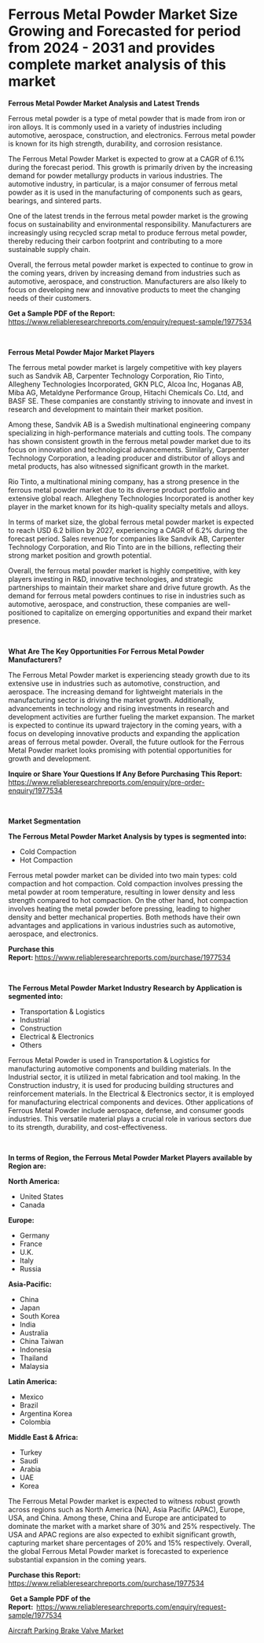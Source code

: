 <p><h1>Ferrous Metal Powder Market Size Growing and Forecasted for period from 2024 - 2031 and provides complete market analysis of this market</h1></p><p><strong>Ferrous Metal Powder Market Analysis and Latest Trends</strong></p>
<p><p>Ferrous metal powder is a type of metal powder that is made from iron or iron alloys. It is commonly used in a variety of industries including automotive, aerospace, construction, and electronics. Ferrous metal powder is known for its high strength, durability, and corrosion resistance.</p><p>The Ferrous Metal Powder Market is expected to grow at a CAGR of 6.1% during the forecast period. This growth is primarily driven by the increasing demand for powder metallurgy products in various industries. The automotive industry, in particular, is a major consumer of ferrous metal powder as it is used in the manufacturing of components such as gears, bearings, and sintered parts.</p><p>One of the latest trends in the ferrous metal powder market is the growing focus on sustainability and environmental responsibility. Manufacturers are increasingly using recycled scrap metal to produce ferrous metal powder, thereby reducing their carbon footprint and contributing to a more sustainable supply chain.</p><p>Overall, the ferrous metal powder market is expected to continue to grow in the coming years, driven by increasing demand from industries such as automotive, aerospace, and construction. Manufacturers are also likely to focus on developing new and innovative products to meet the changing needs of their customers.</p></p>
<p><strong>Get a Sample PDF of the Report:&nbsp;</strong> <a href="https://www.reliableresearchreports.com/enquiry/request-sample/1977534">https://www.reliableresearchreports.com/enquiry/request-sample/1977534</a></p>
<p>&nbsp;</p>
<p><strong>Ferrous Metal Powder Major Market Players</strong></p>
<p><p>The ferrous metal powder market is largely competitive with key players such as Sandvik AB, Carpenter Technology Corporation, Rio Tinto, Allegheny Technologies Incorporated, GKN PLC, Alcoa Inc, Hoganas AB, Miba AG, Metaldyne Performance Group, Hitachi Chemicals Co. Ltd, and BASF SE. These companies are constantly striving to innovate and invest in research and development to maintain their market position.</p><p>Among these, Sandvik AB is a Swedish multinational engineering company specializing in high-performance materials and cutting tools. The company has shown consistent growth in the ferrous metal powder market due to its focus on innovation and technological advancements. Similarly, Carpenter Technology Corporation, a leading producer and distributor of alloys and metal products, has also witnessed significant growth in the market.</p><p>Rio Tinto, a multinational mining company, has a strong presence in the ferrous metal powder market due to its diverse product portfolio and extensive global reach. Allegheny Technologies Incorporated is another key player in the market known for its high-quality specialty metals and alloys.</p><p>In terms of market size, the global ferrous metal powder market is expected to reach USD 6.2 billion by 2027, experiencing a CAGR of 6.2% during the forecast period. Sales revenue for companies like Sandvik AB, Carpenter Technology Corporation, and Rio Tinto are in the billions, reflecting their strong market position and growth potential.</p><p>Overall, the ferrous metal powder market is highly competitive, with key players investing in R&D, innovative technologies, and strategic partnerships to maintain their market share and drive future growth. As the demand for ferrous metal powders continues to rise in industries such as automotive, aerospace, and construction, these companies are well-positioned to capitalize on emerging opportunities and expand their market presence.</p></p>
<p>&nbsp;</p>
<p><strong>What Are The Key Opportunities For Ferrous Metal Powder Manufacturers?</strong></p>
<p><p>The Ferrous Metal Powder market is experiencing steady growth due to its extensive use in industries such as automotive, construction, and aerospace. The increasing demand for lightweight materials in the manufacturing sector is driving the market growth. Additionally, advancements in technology and rising investments in research and development activities are further fueling the market expansion. The market is expected to continue its upward trajectory in the coming years, with a focus on developing innovative products and expanding the application areas of ferrous metal powder. Overall, the future outlook for the Ferrous Metal Powder market looks promising with potential opportunities for growth and development.</p></p>
<p><strong>Inquire or Share Your Questions If Any Before Purchasing This Report:</strong> <a href="https://www.reliableresearchreports.com/enquiry/pre-order-enquiry/1977534">https://www.reliableresearchreports.com/enquiry/pre-order-enquiry/1977534</a></p>
<p>&nbsp;</p>
<p><strong>Market Segmentation</strong></p>
<p><strong>The Ferrous Metal Powder Market Analysis by types is segmented into:</strong></p>
<p><ul><li>Cold Compaction</li><li>Hot Compaction</li></ul></p>
<p><p>Ferrous metal powder market can be divided into two main types: cold compaction and hot compaction. Cold compaction involves pressing the metal powder at room temperature, resulting in lower density and less strength compared to hot compaction. On the other hand, hot compaction involves heating the metal powder before pressing, leading to higher density and better mechanical properties. Both methods have their own advantages and applications in various industries such as automotive, aerospace, and electronics.</p></p>
<p><strong>Purchase this Report:&nbsp;</strong><a href="https://www.reliableresearchreports.com/purchase/1977534">https://www.reliableresearchreports.com/purchase/1977534</a></p>
<p>&nbsp;</p>
<p><strong>The Ferrous Metal Powder Market Industry Research by Application is segmented into:</strong></p>
<p><ul><li>Transportation & Logistics</li><li>Industrial</li><li>Construction</li><li>Electrical & Electronics</li><li>Others</li></ul></p>
<p><p>Ferrous Metal Powder is used in Transportation & Logistics for manufacturing automotive components and building materials. In the Industrial sector, it is utilized in metal fabrication and tool making. In the Construction industry, it is used for producing building structures and reinforcement materials. In the Electrical & Electronics sector, it is employed for manufacturing electrical components and devices. Other applications of Ferrous Metal Powder include aerospace, defense, and consumer goods industries. This versatile material plays a crucial role in various sectors due to its strength, durability, and cost-effectiveness.</p></p>
<p>&nbsp;</p>
<p><strong>In terms of Region, the Ferrous Metal Powder Market Players available by Region are:</strong></p>
<p>
    <p> <strong> North America: </strong>
        <ul>
            <li>United States</li>
            <li>Canada</li>
        </ul>
        </p> 
    <p> <strong> Europe: </strong>
        <ul>
            <li>Germany</li>
            <li>France</li>
            <li>U.K.</li>
            <li>Italy</li>
            <li>Russia</li>
        </ul>
        </p> 
    <p> <strong> Asia-Pacific: </strong>
        <ul>
            <li>China</li>
            <li>Japan</li>
            <li>South Korea</li>
            <li>India</li>
            <li>Australia</li>
            <li>China Taiwan</li>
            <li>Indonesia</li>
            <li>Thailand</li>
            <li>Malaysia</li>
        </ul>
        </p> 
    <p> <strong> Latin America: </strong>
        <ul>
            <li>Mexico</li>
            <li>Brazil</li>
            <li>Argentina Korea</li>
            <li>Colombia</li>
        </ul>
        </p> 
    <p> <strong> Middle East & Africa: </strong>
        <ul>
            <li>Turkey</li>
            <li>Saudi</li>
            <li>Arabia</li>
            <li>UAE</li>
            <li>Korea</li>
        </ul>
    </p>
    </p>
<p><p>The Ferrous Metal Powder market is expected to witness robust growth across regions such as North America (NA), Asia Pacific (APAC), Europe, USA, and China. Among these, China and Europe are anticipated to dominate the market with a market share of 30% and 25% respectively. The USA and APAC regions are also expected to exhibit significant growth, capturing market share percentages of 20% and 15% respectively. Overall, the global Ferrous Metal Powder market is forecasted to experience substantial expansion in the coming years.</p></p>
<p><strong>Purchase this Report: </strong><a href="https://www.reliableresearchreports.com/purchase/1977534">https://www.reliableresearchreports.com/purchase/1977534</a></p>
<p>&nbsp;<strong>Get a Sample PDF of the Report:&nbsp;&nbsp;</strong><a href="https://www.reliableresearchreports.com/enquiry/request-sample/1977534">https://www.reliableresearchreports.com/enquiry/request-sample/1977534</a></p>
<p><strong></strong></p>
<p><p><a href="https://confirmed-shield-e13.notion.site/Aircraft-Parking-Brake-Valve-Market-with-the-goal-of-estimating-the-market-size-and-future-growth-po-37a836b455e2482d898f6798278fdbbc">Aircraft Parking Brake Valve Market</a></p></p>